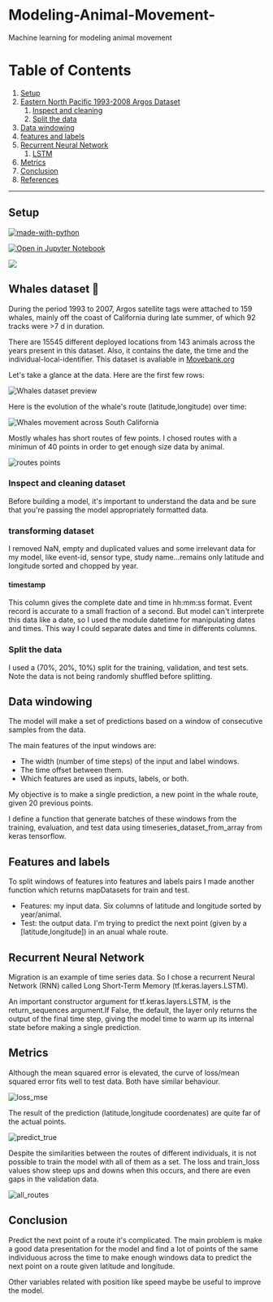 # Modeling-Animal-Movement-
Machine learning for modeling animal movement

# Table of Contents
1. [Setup]()
2. [Eastern North Pacific 1993-2008 Argos Dataset]()
    1. [Inspect and cleaning]()
    1. [Split the data]()
3. [Data windowing]()
4. [features and labels]()
5. [Recurrent Neural Network]()
    1. [LSTM]()
6. [Metrics]()
7. [Conclusion]()
8. [References]()


___________________________________________________

## Setup 

[![made-with-python](https://img.shields.io/badge/Made%20with-Python-1f425f.svg)](https://www.python.org/)

[![Open in Jupyter Notebook](https://upload.wikimedia.org/wikipedia/commons/3/38/Jupyter_logo.svg)](https://jupyter-notebook-beginner-guide.readthedocs.io/en/latest/execute.html)

[![](https://www.vectorlogo.zone/logos/tensorflow/tensorflow-icon.svg)](https://www.vectorlogo.zone/logos/tensorflow/tensorflow-icon.svg)




## Whales dataset 🐳

During the period 1993 to 2007, Argos satellite tags were attached to 159 whales, mainly off the coast of California during late summer, of which 92 tracks were >7 d in duration. 

There are 15545 different deployed locations from 143 animals across the years present in this dataset. Also, it contains the date, the time and the individual-local-identifier.
This  dataset is avaliable in [Movebank.org](https://www.movebank.org/cms/webapp?gwt_fragment=page=studies,path=study650188969)

Let's take a glance at the data. Here are the first few rows:

![Whales dataset preview](assets/preview_original_dataset.PNG)

Here is the evolution of the whale's route (latitude,longitude) over time:

![Whales movement across South California](assets/whale_movement.png)


Mostly whales has short routes of few points. I chosed routes with a minimun of 40 points in order to get enough size data by animal.

![routes points](assets/points_routes_by_year.png)


### Inspect and cleaning dataset 

Before building a model, it's important to understand the data and be sure that you're passing the model appropriately formatted data.


### transforming dataset

I removed NaN, empty and duplicated values and some irrelevant data for my model, like event-id, sensor type, study name...remains only latitude and longitude sorted and chopped by year. 

#### timestamp

This  column gives the complete date and time in hh:mm:ss format. Event record is accurate to a small fraction of a second. But model can't interprete this data like a date, so I used the module datetime for manipulating dates and times. This way I could separate dates and time in differents columns.

### Split the data

I used a (70%, 20%, 10%) split for the training, validation, and test sets. Note the data is not being randomly shuffled before splitting. 

## Data windowing

The model will make a set of predictions based on a window of consecutive samples from the data.

The main features of the input windows are:

* The width (number of time steps) of the input and label windows.
* The time offset between them.
* Which features are used as inputs, labels, or both.

My objective is to make a single prediction, a new point in the whale route, given 20 previous points.

I define a function that generate batches of these windows from the training, evaluation, and test data using timeseries_dataset_from_array from keras tensorflow.

## Features and labels

To split windows of features into features and labels pairs I made another function which returns mapDatasets for train and test.

* Features: my input data. Six columns of latitude and longitude sorted by year/animal.
* Test: the output data. I'm trying to predict the next point (given by a [latitude,longitude]) in an anual whale route.


## Recurrent Neural Network 

Migration is an example of time series data. So I chose a recurrent Neural Network (RNN) called Long Short-Term Memory (tf.keras.layers.LSTM).

An important constructor argument for tf.keras.layers.LSTM, is the return_sequences argument.If False, the default, the layer only returns the output of the final time step, giving the model time to warm up its internal state before making a single prediction.



## Metrics 

Although the mean squared error is elevated, the curve of loss/mean squared error fits well to test data. Both have similar behaviour.

![loss_mse](assets/loss_mse.png)

The result of the prediction (latitude,longitude coordenates) are quite far of the actual points.

![predict_true](assets/predict_truth.png)

Despite the similarities between the routes of different individuals, it is not possible to train the model with all of them as a set. The loss and train_loss values show steep ups and downs when this occurs, and there are even gaps in the validation data.

![all_routes](assets/all_routes.png)

## Conclusion 

Predict the next point of a route it's complicated. The main problem is make a good data presentation for the model and find a lot of points of the same individuous across the time to make enough windows data to predict the next point on a route given latitude and longitude. 

Other variables related with position like speed maybe be useful to improve the model. 

